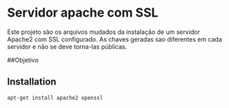# Servidor apache com SSL

Este projeto são os arquivos mudados da instalação de um servidor Apache2 com SSL configurado. As chaves geradas sao diferentes em cada 
servidor e não se deve torna-las públicas. 

##Objetivo

## Installation

```bash
apt-get install apache2 openssl
```
